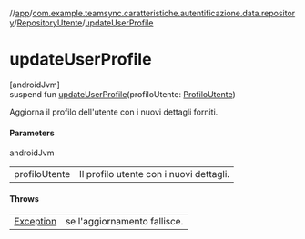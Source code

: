 //[app](../../../index.md)/[com.example.teamsync.caratteristiche.autentificazione.data.repository](../index.md)/[RepositoryUtente](index.md)/[updateUserProfile](update-user-profile.md)

# updateUserProfile

[androidJvm]\
suspend fun [updateUserProfile](update-user-profile.md)(profiloUtente: [ProfiloUtente](../../com.example.teamsync.caratteristiche.autentificazione.data.model/-profilo-utente/index.md))

Aggiorna il profilo dell'utente con i nuovi dettagli forniti.

#### Parameters

androidJvm

| | |
|---|---|
| profiloUtente | Il profilo utente con i nuovi dettagli. |

#### Throws

| | |
|---|---|
| [Exception](https://kotlinlang.org/api/latest/jvm/stdlib/kotlin/-exception/index.html) | se l'aggiornamento fallisce. |
